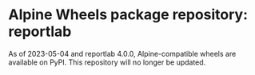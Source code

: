 # Alpine Wheels package repository: reportlab

As of 2023-05-04 and reportlab 4.0.0, Alpine-compatible wheels are available on PyPI. This repository will no longer be updated.
